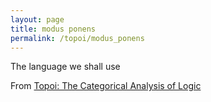 ```yaml
---
layout: page
title: modus ponens
permalink: /topoi/modus_ponens
---
```

The language we shall use


From [Topoi: The Categorical Analysis of Logic](https://mathgloss.github.io/MathGloss/topoi.html)